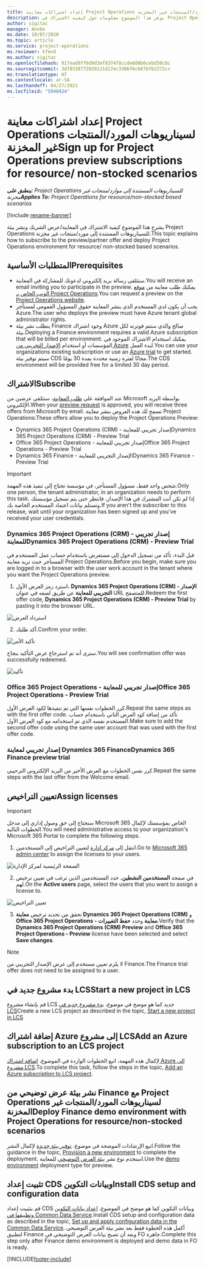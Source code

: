```yaml
---
title: إعداد اشتراكات معاينة Project Operations لسيناريوهات المورد/المنتجات غير المخزنة
description: يوفر هذا الموضوع معلومات حول كيفية الاشتراك في Project Operations ونشرها للسيناريوهات المستندة إلى المورد/المنتجات غير المخزنة.
author: sigitac
manager: Annbe
ms.date: 10/07/2020
ms.topic: article
ms.service: project-operations
ms.reviewer: kfend
ms.author: sigitac
ms.openlocfilehash: 917ead8ff6d9d3ef8374f8ccde608b6cebd50c8c
ms.sourcegitcommit: 3d78338773929121d17ec3386f6cb67bfb2272cc
ms.translationtype: HT
ms.contentlocale: ar-SA
ms.lasthandoff: 04/27/2021
ms.locfileid: "5948424"
---
```

# <a name="sign-up-for-project-operations-preview-subscriptions-for-resource-non-stocked-scenarios"></a><span data-ttu-id="423b8-103">إعداد اشتراكات معاينة Project Operations لسيناريوهات المورد/المنتجات غير المخزنة</span><span class="sxs-lookup"><span data-stu-id="423b8-103">Sign up for Project Operations preview subscriptions for resource/ non-stocked scenarios</span></span>

<span data-ttu-id="423b8-104">_**ينطبق على:** Project Operations للسيناريوهات المستندة إلى موارد/منتجات غير مخزنة‬_</span><span class="sxs-lookup"><span data-stu-id="423b8-104">_**Applies To:** Project Operations for resource/non-stocked based scenarios_</span></span>

[!include [rename-banner](~/includes/cc-data-platform-banner.md)]

<span data-ttu-id="423b8-105">يشرح هذا الموضوع كيفية الاشتراك في المعاينة/عرض الشريك ونشر بيئة Project Operations للسيناريوهات المستندة إلى مورد/منتجات غير مخزنة.</span><span class="sxs-lookup"><span data-stu-id="423b8-105">This topic explains how to subscribe to the preview/partner offer and deploy Project Operations environment for resource/ non-stocked based scenarios.</span></span>

## <a name="prerequisites"></a><span data-ttu-id="423b8-106">المتطلبات الأساسية</span><span class="sxs-lookup"><span data-stu-id="423b8-106">Prerequisites</span></span>

- <span data-ttu-id="423b8-107">ستتلقى رسالة بريد إلكتروني لدعوتك للمشاركة في المعاينة.</span><span class="sxs-lookup"><span data-stu-id="423b8-107">You will receive an email inviting you to participate in the preview.</span></span> <span data-ttu-id="423b8-108">يمكنك طلب معاينة من [موقع الويب الخاص بـ Project Operations](https://dynamics.microsoft.com/en-us/project-operations/overview/).</span><span class="sxs-lookup"><span data-stu-id="423b8-108">You can request a preview on the [Project Operations website](https://dynamics.microsoft.com/en-us/project-operations/overview/).</span></span>
- <span data-ttu-id="423b8-109">يجب أن يكون لدي المستخدم الذي ينشر المعاينة حقوق المسؤول العمومي لمستأجر Azure.</span><span class="sxs-lookup"><span data-stu-id="423b8-109">The user who deploys the preview must have Azure tenant global administrator rights.</span></span>
- <span data-ttu-id="423b8-110">يتطلب نشر بيئة Finance وجود اشتراك Azure صالح والذي ستتم فوترته لكل بيئة.</span><span class="sxs-lookup"><span data-stu-id="423b8-110">Deploying a Finance environment requires a valid Azure subscription that will be billed per environment.</span></span> <span data-ttu-id="423b8-111">يمكنك استخدام الاشتراك الموجود في المؤسسات أو استخدام [الإصدار التجريبي من Azure](https://azure.microsoft.com/en-us/free/) لبدء العمل.</span><span class="sxs-lookup"><span data-stu-id="423b8-111">You can use your organizations existing subscription or use an [Azure trial](https://azure.microsoft.com/en-us/free/) to get started.</span></span> <span data-ttu-id="423b8-112">سيتم توفير بيئة CDS مجانًا لفترة زمنية محددة بمدة 30 يومًا.</span><span class="sxs-lookup"><span data-stu-id="423b8-112">The CDS environment will be provided free for a limited 30 day period.</span></span>

## <a name="subscribe"></a><span data-ttu-id="423b8-113">الاشتراك</span><span class="sxs-lookup"><span data-stu-id="423b8-113">Subscribe</span></span>

<span data-ttu-id="423b8-114">عند الموافقة على [طلب المعاينة](https://forms.office.com/FormsPro/Pages/ResponsePage.aspx?id=v4j5cvGGr0GRqy180BHbR56j8lZs0FdAvwT75_WNFyxUMkRDV1NYQU5TNjE2VjhKOVBUNVg2R0s1NC4u)، ستتلقى عرضين من Microsoft بواسطة البريد الإلكتروني.</span><span class="sxs-lookup"><span data-stu-id="423b8-114">When your [preview request](https://forms.office.com/FormsPro/Pages/ResponsePage.aspx?id=v4j5cvGGr0GRqy180BHbR56j8lZs0FdAvwT75_WNFyxUMkRDV1NYQU5TNjE2VjhKOVBUNVg2R0s1NC4u) is approved, you will receive three offers from Microsoft by email.</span></span> <span data-ttu-id="423b8-115">تسمح لك هذه العروض بنشر معاينة Project Operations:</span><span class="sxs-lookup"><span data-stu-id="423b8-115">These offers allow you to deploy the Project Operations Preview:</span></span>

- <span data-ttu-id="423b8-116">Dynamics 365 Project Operations (CRM) - إصدار تجريبي للمعاينة</span><span class="sxs-lookup"><span data-stu-id="423b8-116">Dynamics 365 Project Operations (CRM) - Preview Trial</span></span>
- <span data-ttu-id="423b8-117">Office 365 Project Operations - إصدار تجريبي للمعاينة</span><span class="sxs-lookup"><span data-stu-id="423b8-117">Office 365 Project Operations - Preview Trial</span></span>
- <span data-ttu-id="423b8-118">Dynamics 365 Finance - الإصدار التجريبي للمعاينة</span><span class="sxs-lookup"><span data-stu-id="423b8-118">Dynamics 365 Finance - Preview Trial</span></span>

> [!IMPORTANT]
> <span data-ttu-id="423b8-119">شخص واحد فقط، مسؤول المستأجر، في مؤسسة تحتاج إلى تنفيذ هذه المهمة.</span><span class="sxs-lookup"><span data-stu-id="423b8-119">Only one person, the tenant administrator, in an organization needs to perform this task.</span></span> <span data-ttu-id="423b8-120">إذا لم تكن أنت المشترك في هذا الإصدار، فانتظر حتى يتم تسجيل مؤسستك وتستلم بيانات اعتماد المستخدم الخاصة بك.</span><span class="sxs-lookup"><span data-stu-id="423b8-120">If you aren't the subscriber to this release, wait until your organization has been signed up and you've received your user credentials.</span></span>

### <a name="dynamics-365-project-operations-crm---preview-trial"></a><span data-ttu-id="423b8-121">Dynamics 365 Project Operations (CRM) - إصدار تجريبي للمعاينة</span><span class="sxs-lookup"><span data-stu-id="423b8-121">Dynamics 365 Project Operations (CRM) - Preview Trial</span></span> 

<span data-ttu-id="423b8-122">قبل البدء، تأكد من تسجيل الدخول إلى مستعرض باستخدام حساب عمل المستخدم في المستأجر حيث تريد معاينة Project Operations.</span><span class="sxs-lookup"><span data-stu-id="423b8-122">Before you begin, make sure you are logged in to a browser with the user work account in the tenant where you want the Project Operations preview.</span></span>

1. <span data-ttu-id="423b8-123">استرد رمز العرض الأول، **Dynamics 365 Project Operations (CRM) - الإصدار التجريبي للمعاينة** عن طريق لصقه في عنوان URL للمتصفح.</span><span class="sxs-lookup"><span data-stu-id="423b8-123">Redeem the first offer code, **Dynamics 365 Project Operations (CRM) - Preview Trial** by pasting it into the browser URL.</span></span>

![استرداد العرض](./media/16RedeemFirstOfferNew.png)

2. <span data-ttu-id="423b8-125">أكد طلبك.</span><span class="sxs-lookup"><span data-stu-id="423b8-125">Confirm your order.</span></span>

![تأكيد الأمر](./media/17ConfirmOrderNew.png)

<span data-ttu-id="423b8-127">سترى أنه تم استرجاع عرض التأكيد بنجاح.</span><span class="sxs-lookup"><span data-stu-id="423b8-127">You will see confirmation offer was successfully redeemed.</span></span>

![تأكيد](./media/18OrderConfirmationNew.png)

### <a name="office-365-project-operations---preview-trial"></a><span data-ttu-id="423b8-129">Office 365 Project Operations - إصدار تجريبي للمعاينة</span><span class="sxs-lookup"><span data-stu-id="423b8-129">Office 365 Project Operations - Preview Trial</span></span>

<span data-ttu-id="423b8-130">كرر الخطوات نفسها التي تم تنفيذها لكود العرض الأول.</span><span class="sxs-lookup"><span data-stu-id="423b8-130">Repeat the same steps as with the first offer code.</span></span> <span data-ttu-id="423b8-131">تأكد من إضافة كود العرض الثاني باستخدام حساب المستخدم نفسه الذي تم استخدامه مع كود العرض الأول.</span><span class="sxs-lookup"><span data-stu-id="423b8-131">Make sure to add the second offer code using the same user account that was used with the first offer code.</span></span>

### <a name="dynamics-365-finance-preview-trial"></a><span data-ttu-id="423b8-132">إصدار تجريبي لمعاينة Dynamics 365 Finance</span><span class="sxs-lookup"><span data-stu-id="423b8-132">Dynamics 365 Finance preview trial</span></span>

<span data-ttu-id="423b8-133">كرر نفس الخطوات مع العرض الأخير من البريد الإلكتروني الترحيبي.</span><span class="sxs-lookup"><span data-stu-id="423b8-133">Repeat the same steps with the last offer from the Welcome email.</span></span>

## <a name="assign-licenses"></a><span data-ttu-id="423b8-134">تعيين التراخيص</span><span class="sxs-lookup"><span data-stu-id="423b8-134">Assign licenses</span></span>

> [!IMPORTANT]
> <span data-ttu-id="423b8-135">ستحتاج إلى حق وصول إداري إلى مدخل Microsoft 365 الخاص بمؤسستك لإكمال الخطوات التالية.</span><span class="sxs-lookup"><span data-stu-id="423b8-135">You will need administrative access to your organization's Microsoft 365 Portal to complete the following steps.</span></span>

1. <span data-ttu-id="423b8-136">انتقل إلى [مركز إدارة](https://portal.office.com/) لتعيين التراخيص إلى المستخدمين.</span><span class="sxs-lookup"><span data-stu-id="423b8-136">Go to [Microsoft 365 admin center](https://portal.office.com/) to assign the licenses to your users.</span></span>

![الصفحة الرئيسية لمركز الإدارة](./media/14AdminPortal.png)

2. <span data-ttu-id="423b8-138">في صفحة **المستخدمين النشطين**، حدد المستخدمين الذين ترغب في تعيين ترخيص لهم.</span><span class="sxs-lookup"><span data-stu-id="423b8-138">On the **Active users** page, select the users that you want to assign a license to.</span></span>

![تعيين التراخيص](./media/15AssignLicenses.png)

3. <span data-ttu-id="423b8-140">تحقق من تحديد ترخيص **معاينة Dynamics 365 Project Operations (CRM)** و **Office 365 Project Operations - معاينة** وحدد **حفظ التغييرات**.</span><span class="sxs-lookup"><span data-stu-id="423b8-140">Verify that the **Dynamics 365 Project Operations (CRM) Preview** and **Office 365 Project Operations - Preview** license have been selected and select **Save changes**.</span></span>

> [!NOTE]
> <span data-ttu-id="423b8-141">لا يلزم تعيين مستخدم إلى عرض الإصدار التجريبي من Finance.</span><span class="sxs-lookup"><span data-stu-id="423b8-141">The Finance trial offer does not need to be assigned to a user.</span></span>

## <a name="start-a-new-project-in-lcs"></a><span data-ttu-id="423b8-142">بدء مشروع جديد في LCS</span><span class="sxs-lookup"><span data-stu-id="423b8-142">Start a new project in LCS</span></span>

<span data-ttu-id="423b8-143">قم بإنشاء مشروع LCS جديد كما هو موضح في موضوع، [بدء مشروع جديد في LCS](create-lcs-project.md)</span><span class="sxs-lookup"><span data-stu-id="423b8-143">Create a new LCS project as described in the topic, [Start a new project in LCS](create-lcs-project.md)</span></span>

## <a name="add-an-azure-subscription-to-an-lcs-project"></a><span data-ttu-id="423b8-144">إضافة اشتراك Azure إلى مشروع LCS</span><span class="sxs-lookup"><span data-stu-id="423b8-144">Add an Azure subscription to an LCS project</span></span>

<span data-ttu-id="423b8-145">لإكمال هذه المهمة، اتبع الخطوات الواردة في الموضوع، [إضافة اشتراك Azure إلى مشروع LCS](resource-add-azure-subscription-lcs-project.md).</span><span class="sxs-lookup"><span data-stu-id="423b8-145">To complete this task, follow the steps in the topic, [Add an Azure subscription to LCS project](resource-add-azure-subscription-lcs-project.md).</span></span>

## <a name="deploy-finance-demo-environment-with-project-operations-for-resourcenon-stocked-scenarios"></a><span data-ttu-id="423b8-146">نشر بيئة عرض توضيحي من Finance مع Project Operations لسيناريوهات المورد/المنتجات غير المخزنة</span><span class="sxs-lookup"><span data-stu-id="423b8-146">Deploy Finance demo environment with Project Operations for resource/non-stocked scenarios</span></span>

<span data-ttu-id="423b8-147">اتبع الإرشادات الموضحة في موضوع، [توفير بيئة جديدة](resource-provision-new-environment.md) لإكمال النشر.</span><span class="sxs-lookup"><span data-stu-id="423b8-147">Follow the guidance in the topic, [Provision a new environment](resource-provision-new-environment.md) to complete the deployment.</span></span> <span data-ttu-id="423b8-148">استخدم نوع نشر [بيئة العرض التوضيحي](/dynamics365/fin-ops-core/dev-itpro/deployment/deploy-demo-environment) للمعاينة.</span><span class="sxs-lookup"><span data-stu-id="423b8-148">Use the [demo environment](/dynamics365/fin-ops-core/dev-itpro/deployment/deploy-demo-environment) deployment type for preview.</span></span> 

## <a name="install-cds-setup-and-configuration-data"></a><span data-ttu-id="423b8-149">تثبيت إعداد CDS وبيانات التكوين</span><span class="sxs-lookup"><span data-stu-id="423b8-149">Install CDS setup and configuration data</span></span>

<span data-ttu-id="423b8-150">قم بتثبيت إعداد CDS وبيانات التكوين كما هو موضح في الموضوع، [إعداد بيانات التكوين وتطبيقها في Common Data Service](resource-apply-pro-setup-config-data.md).</span><span class="sxs-lookup"><span data-stu-id="423b8-150">Install CDS setup and configuration data as described in the topic, [Set up and apply configuration data in the Common Data Service](resource-apply-pro-setup-config-data.md).</span></span>
<span data-ttu-id="423b8-151">أكمل هذه الخطوة فقط بعد نشر بيئة العرض التوضيحي لتطبيق Finance وبعد أن تصبح بيانات العرض التوضيحي في FO جاهزة.</span><span class="sxs-lookup"><span data-stu-id="423b8-151">Complete this step only after Finance demo environment is deployed and demo data in FO is ready.</span></span>


[!INCLUDE[footer-include](../includes/footer-banner.md)]